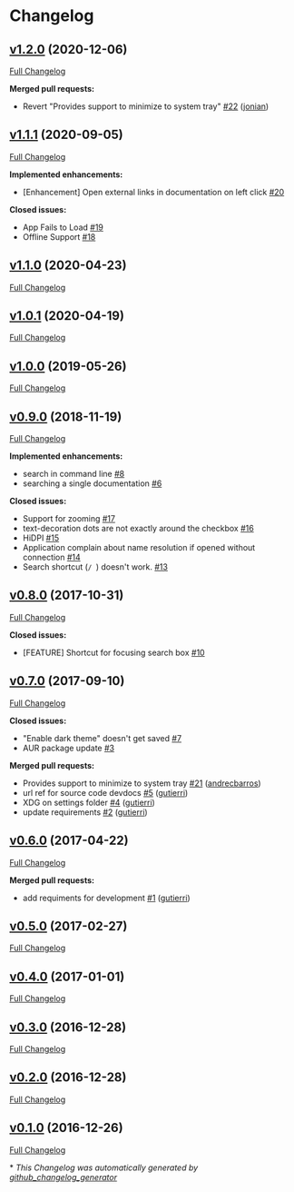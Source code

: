 # Changelog

## [v1.2.0](https://github.com/hardpixel/devdocs-desktop/tree/v1.2.0) (2020-12-06)

[Full Changelog](https://github.com/hardpixel/devdocs-desktop/compare/v1.1.1...v1.2.0)

**Merged pull requests:**

- Revert "Provides support to minimize to system tray" [\#22](https://github.com/hardpixel/devdocs-desktop/pull/22) ([jonian](https://github.com/jonian))

## [v1.1.1](https://github.com/hardpixel/devdocs-desktop/tree/v1.1.1) (2020-09-05)

[Full Changelog](https://github.com/hardpixel/devdocs-desktop/compare/v1.1.0...v1.1.1)

**Implemented enhancements:**

- \[Enhancement\] Open external links in documentation on left click [\#20](https://github.com/hardpixel/devdocs-desktop/issues/20)

**Closed issues:**

- App Fails to Load [\#19](https://github.com/hardpixel/devdocs-desktop/issues/19)
- Offline Support [\#18](https://github.com/hardpixel/devdocs-desktop/issues/18)

## [v1.1.0](https://github.com/hardpixel/devdocs-desktop/tree/v1.1.0) (2020-04-23)

[Full Changelog](https://github.com/hardpixel/devdocs-desktop/compare/v1.0.1...v1.1.0)

## [v1.0.1](https://github.com/hardpixel/devdocs-desktop/tree/v1.0.1) (2020-04-19)

[Full Changelog](https://github.com/hardpixel/devdocs-desktop/compare/v1.0.0...v1.0.1)

## [v1.0.0](https://github.com/hardpixel/devdocs-desktop/tree/v1.0.0) (2019-05-26)

[Full Changelog](https://github.com/hardpixel/devdocs-desktop/compare/v0.9.0...v1.0.0)

## [v0.9.0](https://github.com/hardpixel/devdocs-desktop/tree/v0.9.0) (2018-11-19)

[Full Changelog](https://github.com/hardpixel/devdocs-desktop/compare/v0.8.0...v0.9.0)

**Implemented enhancements:**

- search in command line [\#8](https://github.com/hardpixel/devdocs-desktop/issues/8)
- searching a single documentation [\#6](https://github.com/hardpixel/devdocs-desktop/issues/6)

**Closed issues:**

- Support for zooming [\#17](https://github.com/hardpixel/devdocs-desktop/issues/17)
- text-decoration dots are not exactly around the checkbox [\#16](https://github.com/hardpixel/devdocs-desktop/issues/16)
- HiDPI [\#15](https://github.com/hardpixel/devdocs-desktop/issues/15)
- Application complain about name resolution if opened without connection [\#14](https://github.com/hardpixel/devdocs-desktop/issues/14)
- Search shortcut \(`/ `\) doesn't work. [\#13](https://github.com/hardpixel/devdocs-desktop/issues/13)

## [v0.8.0](https://github.com/hardpixel/devdocs-desktop/tree/v0.8.0) (2017-10-31)

[Full Changelog](https://github.com/hardpixel/devdocs-desktop/compare/v0.7.0...v0.8.0)

**Closed issues:**

- \[FEATURE\] Shortcut for focusing search box [\#10](https://github.com/hardpixel/devdocs-desktop/issues/10)

## [v0.7.0](https://github.com/hardpixel/devdocs-desktop/tree/v0.7.0) (2017-09-10)

[Full Changelog](https://github.com/hardpixel/devdocs-desktop/compare/v0.6.0...v0.7.0)

**Closed issues:**

- "Enable dark theme" doesn't get saved [\#7](https://github.com/hardpixel/devdocs-desktop/issues/7)
- AUR package update [\#3](https://github.com/hardpixel/devdocs-desktop/issues/3)

**Merged pull requests:**

- Provides support to minimize to system tray [\#21](https://github.com/hardpixel/devdocs-desktop/pull/21) ([andrecbarros](https://github.com/andrecbarros))
- url ref for source code devdocs [\#5](https://github.com/hardpixel/devdocs-desktop/pull/5) ([gutierri](https://github.com/gutierri))
- XDG on settings folder [\#4](https://github.com/hardpixel/devdocs-desktop/pull/4) ([gutierri](https://github.com/gutierri))
- update requirements [\#2](https://github.com/hardpixel/devdocs-desktop/pull/2) ([gutierri](https://github.com/gutierri))

## [v0.6.0](https://github.com/hardpixel/devdocs-desktop/tree/v0.6.0) (2017-04-22)

[Full Changelog](https://github.com/hardpixel/devdocs-desktop/compare/v0.5.0...v0.6.0)

**Merged pull requests:**

- add requiments for development [\#1](https://github.com/hardpixel/devdocs-desktop/pull/1) ([gutierri](https://github.com/gutierri))

## [v0.5.0](https://github.com/hardpixel/devdocs-desktop/tree/v0.5.0) (2017-02-27)

[Full Changelog](https://github.com/hardpixel/devdocs-desktop/compare/v0.4.0...v0.5.0)

## [v0.4.0](https://github.com/hardpixel/devdocs-desktop/tree/v0.4.0) (2017-01-01)

[Full Changelog](https://github.com/hardpixel/devdocs-desktop/compare/v0.3.0...v0.4.0)

## [v0.3.0](https://github.com/hardpixel/devdocs-desktop/tree/v0.3.0) (2016-12-28)

[Full Changelog](https://github.com/hardpixel/devdocs-desktop/compare/v0.2.0...v0.3.0)

## [v0.2.0](https://github.com/hardpixel/devdocs-desktop/tree/v0.2.0) (2016-12-28)

[Full Changelog](https://github.com/hardpixel/devdocs-desktop/compare/v0.1.0...v0.2.0)

## [v0.1.0](https://github.com/hardpixel/devdocs-desktop/tree/v0.1.0) (2016-12-26)

[Full Changelog](https://github.com/hardpixel/devdocs-desktop/compare/1d8f3f98eb5f5e7e7b2837ccd53348ba0001f451...v0.1.0)



\* *This Changelog was automatically generated by [github_changelog_generator](https://github.com/github-changelog-generator/github-changelog-generator)*
